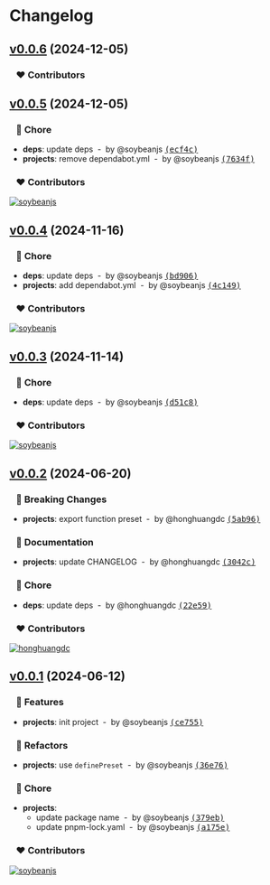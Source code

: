 # Changelog

## [v0.0.6](https://github.com/soybeanjs/unocss-preset/compare/v0.0.5...v0.0.6) (2024-12-05)

### &nbsp;&nbsp;&nbsp;❤️ Contributors

## [v0.0.5](https://github.com/soybeanjs/unocss-preset/compare/v0.0.4...v0.0.5) (2024-12-05)

### &nbsp;&nbsp;&nbsp;🏡 Chore

- **deps**: update deps &nbsp;-&nbsp; by @soybeanjs [<samp>(ecf4c)</samp>](https://github.com/soybeanjs/unocss-preset/commit/ecf4c75)
- **projects**: remove dependabot.yml &nbsp;-&nbsp; by @soybeanjs [<samp>(7634f)</samp>](https://github.com/soybeanjs/unocss-preset/commit/7634fcc)

### &nbsp;&nbsp;&nbsp;❤️ Contributors

[![soybeanjs](https://github.com/soybeanjs.png?size=48)](https://github.com/soybeanjs)&nbsp;&nbsp;

## [v0.0.4](https://github.com/soybeanjs/unocss-preset/compare/v0.0.3...v0.0.4) (2024-11-16)

### &nbsp;&nbsp;&nbsp;🏡 Chore

- **deps**: update deps &nbsp;-&nbsp; by @soybeanjs [<samp>(bd906)</samp>](https://github.com/soybeanjs/unocss-preset/commit/bd90634)
- **projects**: add dependabot.yml &nbsp;-&nbsp; by @soybeanjs [<samp>(4c149)</samp>](https://github.com/soybeanjs/unocss-preset/commit/4c149f1)

### &nbsp;&nbsp;&nbsp;❤️ Contributors

[![soybeanjs](https://github.com/soybeanjs.png?size=48)](https://github.com/soybeanjs)&nbsp;&nbsp;

## [v0.0.3](https://github.com/soybeanjs/unocss-preset/compare/v0.0.2...v0.0.3) (2024-11-14)

### &nbsp;&nbsp;&nbsp;🏡 Chore

- **deps**: update deps &nbsp;-&nbsp; by @soybeanjs [<samp>(d51c8)</samp>](https://github.com/soybeanjs/unocss-preset/commit/d51c84b)

### &nbsp;&nbsp;&nbsp;❤️ Contributors

[![soybeanjs](https://github.com/soybeanjs.png?size=48)](https://github.com/soybeanjs)&nbsp;&nbsp;

## [v0.0.2](https://github.com/soybeanjs/unocss-preset/compare/v0.0.1...v0.0.2) (2024-06-20)

### &nbsp;&nbsp;&nbsp;🚨 Breaking Changes

- **projects**: export function preset &nbsp;-&nbsp; by @honghuangdc [<samp>(5ab96)</samp>](https://github.com/soybeanjs/unocss-preset/commit/5ab966c)

### &nbsp;&nbsp;&nbsp;📖 Documentation

- **projects**: update CHANGELOG &nbsp;-&nbsp; by @honghuangdc [<samp>(3042c)</samp>](https://github.com/soybeanjs/unocss-preset/commit/3042cb2)

### &nbsp;&nbsp;&nbsp;🏡 Chore

- **deps**: update deps &nbsp;-&nbsp; by @honghuangdc [<samp>(22e59)</samp>](https://github.com/soybeanjs/unocss-preset/commit/22e590a)

### &nbsp;&nbsp;&nbsp;❤️ Contributors

[![honghuangdc](https://github.com/honghuangdc.png?size=48)](https://github.com/honghuangdc)&nbsp;&nbsp;

## [v0.0.1](https://github.com/soybeanjs/unocss-preset/compare/undefined...v0.0.1) (2024-06-12)

### &nbsp;&nbsp;&nbsp;🚀 Features

- **projects**: init project &nbsp;-&nbsp; by @soybeanjs [<samp>(ce755)</samp>](https://github.com/soybeanjs/unocss-preset/commit/ce755ee)

### &nbsp;&nbsp;&nbsp;💅 Refactors

- **projects**: use `definePreset` &nbsp;-&nbsp; by @soybeanjs [<samp>(36e76)</samp>](https://github.com/soybeanjs/unocss-preset/commit/36e762e)

### &nbsp;&nbsp;&nbsp;🏡 Chore

- **projects**:
  - update package name &nbsp;-&nbsp; by @soybeanjs [<samp>(379eb)</samp>](https://github.com/soybeanjs/unocss-preset/commit/379eb74)
  - update pnpm-lock.yaml &nbsp;-&nbsp; by @soybeanjs [<samp>(a175e)</samp>](https://github.com/soybeanjs/unocss-preset/commit/a175e46)

### &nbsp;&nbsp;&nbsp;❤️ Contributors

[![soybeanjs](https://github.com/soybeanjs.png?size=48)](https://github.com/soybeanjs)&nbsp;&nbsp;

